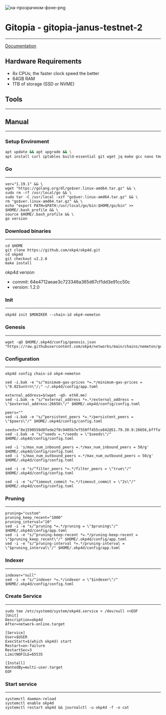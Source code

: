 ![на-прозрачном-фоне-png](https://user-images.githubusercontent.com/58205039/202901606-ce094fb7-23d9-40f2-9249-3a029c1d1d5c.png)

# Gitopia - gitopia-janus-testnet-2
____
[Documentation](https://docs.gitopia.com/installation/index.html)
## Hardware Requirements
+ 8x CPUs; the faster clock speed the better
+ 64GB RAM
+ 1TB of storage (SSD or NVME)

## Tools
____

## Manual
___

### Setup Enviroment
``` bash
apt update && apt upgrade && \
apt install curl iptables build-essential git wget jq make gcc nano tmux htop nvme-cli pkg-config libssl-dev libleveldb-dev tar clang bsdmainutils ncdu unzip libleveldb-dev -y
```
### Go
___
```
ver="1.19.1" && \
wget "https://golang.org/dl/go$ver.linux-amd64.tar.gz" && \
sudo rm -rf /usr/local/go && \
sudo tar -C /usr/local -xzf "go$ver.linux-amd64.tar.gz" && \
rm "go$ver.linux-amd64.tar.gz" && \
echo "export PATH=$PATH:/usr/local/go/bin:$HOME/go/bin" >> $HOME/.bash_profile && \
source $HOME/.bash_profile && \
go version
```
### Download binaries
___
```
cd $HOME
git clone https://github.com/okp4/okp4d.git
cd okp4d
git checkout v2.2.0
make install
```
okp4d version
+ commit: 64e4712aeae3c723346a365d67cf1dd3e91cc50c
+ version: 1.2.0
### Init
____
```
okp4d init $MONIKER --chain-id okp4-nemeton
```
### Genesis
____
```
wget -qO $HOME/.okp4d/config/genesis.json "https://raw.githubusercontent.com/okp4/networks/main/chains/nemeton/genesis.json"
```
### Configuration
____
```
okp4d config chain-id okp4-nemeton

sed -i.bak -e "s/^minimum-gas-prices *=.*/minimum-gas-prices = \"0.025untrn\"/;" ~/.okp4d/config/app.toml

external_address=$(wget -qO- eth0.me)
sed -i.bak -e "s/^external_address *=.*/external_address = \"$external_address:26656\"/" $HOME/.okp4d/config/config.toml

peers=""
sed -i.bak -e "s/^persistent_peers *=.*/persistent_peers = \"$peers\"/" $HOME/.okp4d/config/config.toml

seeds="8e1590558d8fede2f8c9405b7ef550ff455ce842@51.79.30.9:26656,bfffaf3b2c38292bd0aa2a3efe59f210f49b5793@51.91.208.71:26656,106c6974096ca8224f20a85396155979dbd2fb09@198.244.141.176:26656,a7f1dcf7441761b0e0e1f8c6fdc79d3904c22c01@38.242.150.63:36656"
sed -i.bak -e "s/^seeds =.*/seeds = \"$seeds\"/" $HOME/.okp4d/config/config.toml

sed -i 's/max_num_inbound_peers =.*/max_num_inbound_peers = 50/g' $HOME/.okp4d/config/config.toml
sed -i 's/max_num_outbound_peers =.*/max_num_outbound_peers = 50/g' $HOME/.okp4d/config/config.toml

sed -i -e "s/^filter_peers *=.*/filter_peers = \"true\"/" $HOME/.okp4d/config/config.toml

sed -i -e "s/^timeout_commit *=.*/timeout_commit = \"2s\"/" $HOME/.okp4d/config/config.toml
```
### Pruning
____
```
pruning="custom"
pruning_keep_recent="1000"
pruning_interval="10"
sed -i -e "s/^pruning *=.*/pruning = \"$pruning\"/" $HOME/.okp4d/config/app.toml
sed -i -e "s/^pruning-keep-recent *=.*/pruning-keep-recent = \"$pruning_keep_recent\"/" $HOME/.okp4d/config/app.toml
sed -i -e "s/^pruning-interval *=.*/pruning-interval = \"$pruning_interval\"/" $HOME/.okp4d/config/app.toml
```
### Indexer 
____
```
indexer="null"
sed -i -e "s/^indexer *=.*/indexer = \"$indexer\"/" $HOME/.okp4d/config/config.toml
```
### Create Service
____
```
sudo tee /etc/systemd/system/okp4d.service > /dev/null <<EOF
[Unit]
Description=okp4d
After=network-online.target

[Service]
User=$USER
ExecStart=$(which okp4d) start
Restart=on-failure
RestartSec=3
LimitNOFILE=65535

[Install]
WantedBy=multi-user.target
EOF
```
### Start service
____
```
systemctl daemon-reload
systemctl enable okp4d   
systemctl restart okp4d && journalctl -u okp4d -f -o cat
```

